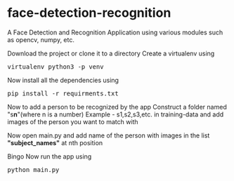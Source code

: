 # face-detection-recognition

A Face Detection and Recognition Application using various modules such as opencv, numpy, etc.

Download the project or clone it to a directory
Create a virtualenv using 
<pre>virtualenv python3 -p venv</pre>

Now install all the dependencies using
<pre>pip install -r requirments.txt</pre>

Now to add a person to be recognized by the app
Construct a folder named "s<strong>n</strong>"(where n is a number) Example - s1,s2,s3,etc. in training-data and add images of the person you want to match with

Now open main.py
and add name of the person with images in the list <strong>"subject_names"</strong> at nth position

Bingo Now run the app using 
<pre>python main.py</pre>
